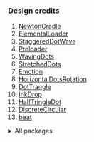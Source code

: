 
### Design credits

1. [NewtonCradle](https://dribbble.com/shots/2968029-Newton-Cradle-preloader-principle-freebie)
2. [ElementalLoader](https://dribbble.com/shots/2050032-Elemental-Loader)
3. [StaggeredDotWave](https://dribbble.com/shots/6727060-Wave-Loader)
4. [Preloader](https://dribbble.com/shots/3308544-Preloader-IV)
5. [WavingDots](https://dribbble.com/shots/3967147-)
6. [StretchedDots](https://dribbble.com/shots/9109441-Flat-Loaders)
7. [Emotion](https://dribbble.com/shots/11962729-Healio-Emotion-Tracker-Apple-Watch)
8. [HorizontalDotsRotation](https://ui8.net/luciyamaji/products/50-animated-loaders?rel=pro21)
9. [DotTrangle](https://dribbble.com/shots/2689200-Loading)
10. [InkDrop](https://dribbble.com/shots/13966332-Spinner)
11. [HalfTringleDot](https://dribbble.com/shots/5878367-Loaders)
12. [DiscreteCircular](https://dribbble.com/shots/7888464-Spinner)
13. [beat](https://www.behance.net/gallery/58535057/Loader)




<details>
<summary> All packages</summary>
<br>

● [Sliding Clipped Nav Bar](https://github.com/watery-desert/sliding_clipped_nav_bar)

● [Water Drop Nav Bar](https://github.com/watery-desert/water_drop_nav_bar)

● [Swipeable Tile](https://github.com/watery-desert/swipeable_tile)

➜ [Loading Animation Widget](https://github.com/watery-desert/loading_animation_widget)
</summary> 
</details>
<br>